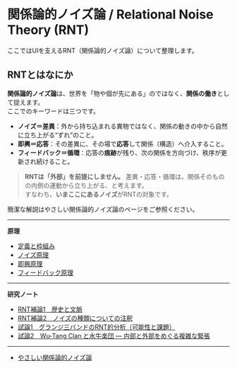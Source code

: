 #  関係論的ノイズ論 / Relational Noise Theory (RNT)

ここではUIを支えるRNT（関係論的ノイズ論）について整理します。  
  
## RNTとはなにか
**関係論的ノイズ論**は、世界を「物や個が先にある」のではなく、**関係の働き**として捉えます。  
ここでのキーワードは三つです。

- **ノイズ＝差異**：外から持ち込まれる異物ではなく、関係の動きの中から自然に立ち上がる“ずれ”のこと。  
- **即興＝応答**：その差異に、その場で**応答**して関係（構造）へ介入すること。  
- **フィードバック＝循環**：応答の**痕跡**が残り、次の関係を方向づけ、秩序が更新され続けること。

> **RNTは「外部」を前提にしません。** 差異・応答・循環は、関係そのものの内側の運動から立ち上がる、と考えます。  
> すなわち、**いまここにあるノイズ**がRNTの対象です。

  
簡潔な解説はやさしい関係論的ノイズ論のページをご参照ください。

---

**原理**

- [定義と枠組み](01-foundations.md)
- [ノイズ原理](02-noise-principle.md)
- [即興原理](03-improvisation-principle.md)
- [フィードバック原理](04-feedback-principle.md)

---

**研究ノート**  

- [RNT補論1　歴史と文脈](06-context.md)
- [RNT補論2　ノイズの種類についての注釈](07-supplement.md)
- [試論1　グランジ三バンドのRNT的分析（可能性と課題）](08-applications-grunge.md)
- [試論2　Wu-Tang Clan と水牛楽団 ― 内部と外部をめぐる複雑な緊張](10-wu_tang_vs_suigyu.md)　

---
  
- [やさしい関係論的ノイズ論](rnt_ez.md)

